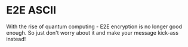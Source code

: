 
# E2E ASCII
With the rise of quantum computing - E2E encryption is no longer good enough.  So just don't worry about it and make your message kick-ass instead!